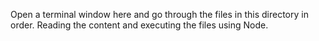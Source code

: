 Open a terminal window here and go through the files in this directory in order. Reading the content and executing the files using Node.